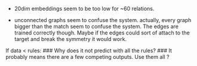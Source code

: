 * 20dim embeddings seem to be too low for ~60 relations.

* unconnected graphs seem to confuse the system. actually, every graph bigger than the match seem to confuse the system.
  The edges are trained correctly though. Maybe if the edges could sort of attach to the target and break the symmetry it would work.


If data < rules:
    ### Why does it not predict with all the rules?
    ### It probably means there are a few competing outputs. Use them all ?
